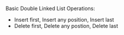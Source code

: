 Basic Double Linked List Operations:

- Insert first, Insert any position, Insert last
- Delete first, Delete any postion, Delete last
